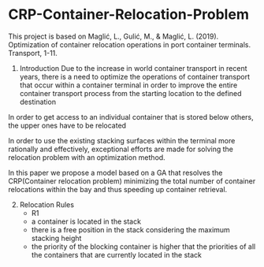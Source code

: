 # CRP-Container-Relocation-Problem
 
This project is based on Maglić, L., Gulić, M., & Maglić, L. (2019). Optimization of container relocation operations in port container terminals. Transport, 1-11.

1. Introduction
Due to the increase in world container transport in recent years, there is a need to optimize the operations of container transport that occur within a container terminal in order to improve the entire container transport process from the starting location to the defined destination

In order to get access to an individual container that is stored below others, the upper ones have to be relocated

In order to use the existing stacking surfaces within the terminal more rationally and effectively, exceptional efforts are made for solving the relocation problem with an optimization method.

In this paper we propose a model based on a GA that resolves the CRP(Container relocation problem) minimizing the total number of container relocations within the bay and thus speeding up container retrieval.

2. Relocation Rules
   - R1
   - a container is located in the stack
   - there is a free position in the stack considering the maximum stacking height
   - the priority of the blocking container is higher that the priorities of all the containers that are currently located in the stack

